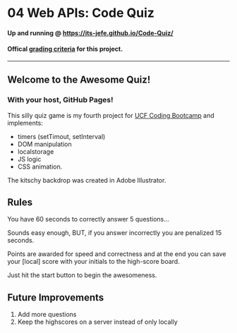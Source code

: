# 04 Web APIs: Code Quiz

#### Up and running @ https://its-jefe.github.io/Code-Quiz/

#### Offical [grading criteria][2] for this project. 
---

## Welcome to the Awesome Quiz! 
### With your host, GitHub Pages!

This silly quiz game is my fourth project for [UCF Coding Bootcamp][1] and implements:
-  timers (setTimout, setInterval)
- DOM manipulation
- localstorage
- JS logic
- CSS animation. 

The kitschy backdrop was created in Adobe Illustrator.

## Rules
You have 60 seconds to correctly answer 5 questions...

Sounds easy enough, BUT, if you answer incorrectly you are penalized 15 seconds.

Points are awarded for speed and correctness and at the end you can save your [local] score with your initials to the high-score board.

Just hit the start button to begin the awesomeness.

## Future Improvements

1. Add more questions
2. Keep the highscores on a server instead of only locally


[1]: https://bootcamp.ce.ucf.edu/coding/
[2]: https://github.com/UCF-Coding-Boot-Camp/UCF-VIRT-BO-FSF-PT-04-2021-U-B/tree/main/04-Web-APIs/02-Challenge
